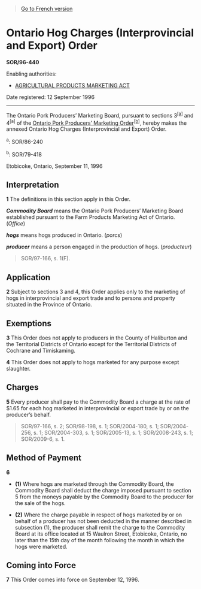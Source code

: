 > [Go to French version](/fr/Règlements/Décrets,%20ordonnances%20et%20règlements%20statutaires/96/440.md)

# Ontario Hog Charges (Interprovincial and Export) Order

**SOR/96-440**

Enabling authorities: 
- [AGRICULTURAL PRODUCTS MARKETING ACT](/en/Acts/Revised%20Statutes%20of%20Canada/A/A-6.md)

Date registered: 12 September 1996

----------

The Ontario Pork Producers’ Marketing Board, pursuant to sections 3<sup><a href='#footnotea'>[a]</a></sup> and 4<sup>[a]</sup> of the [Ontario Pork Producers’ Marketing Order](/en/Regulations/Statutory%20Orders%20and%20Regulations/79/418.md)<sup><a href='#footnoteb'>[b]</a></sup>, hereby makes the annexed Ontario Hog Charges (Interprovincial and Export) Order.

<a name='footnotea'><sup>a</sup></a>: SOR/86-240<br />

<a name='footnoteb'><sup>b</sup></a>: SOR/79-418<br />

Etobicoke, Ontario, September 11, 1996




## Interpretation


**1** The definitions in this section apply in this Order.

***Commodity Board*** means the Ontario Pork Producers’ Marketing Board established pursuant to the Farm Products Marketing Act of Ontario. (*Office*)

***hogs*** means hogs produced in Ontario. (*porcs*)

***producer*** means a person engaged in the production of hogs. (*producteur*) 
> SOR/97-166, s. 1(F).





## Application


**2** Subject to sections 3 and 4, this Order applies only to the marketing of hogs in interprovincial and export trade and to persons and property situated in the Province of Ontario.




## Exemptions


**3** This Order does not apply to producers in the County of Haliburton and the Territorial Districts of Ontario except for the Territorial Districts of Cochrane and Timiskaming.



**4** This Order does not apply to hogs marketed for any purpose except slaughter.




## Charges


**5** Every producer shall pay to the Commodity Board a charge at the rate of $1.65 for each hog marketed in interprovincial or export trade by or on the producer’s behalf.
> SOR/97-166, s. 2; SOR/98-198, s. 1; SOR/2004-180, s. 1; SOR/2004-256, s. 1; SOR/2004-303, s. 1; SOR/2005-13, s. 1; SOR/2008-243, s. 1; SOR/2009-6, s. 1.





## Method of Payment


**6** 

- **(1)** Where hogs are marketed through the Commodity Board, the Commodity Board shall deduct the charge imposed pursuant to section 5 from the moneys payable by the Commodity Board to the producer for the sale of the hogs.

- **(2)** Where the charge payable in respect of hogs marketed by or on behalf of a producer has not been deducted in the manner described in subsection (1), the producer shall remit the charge to the Commodity Board at its office located at 15 Waulron Street, Etobicoke, Ontario, no later than the 15th day of the month following the month in which the hogs were marketed.




## Coming into Force


**7** This Order comes into force on September 12, 1996.


